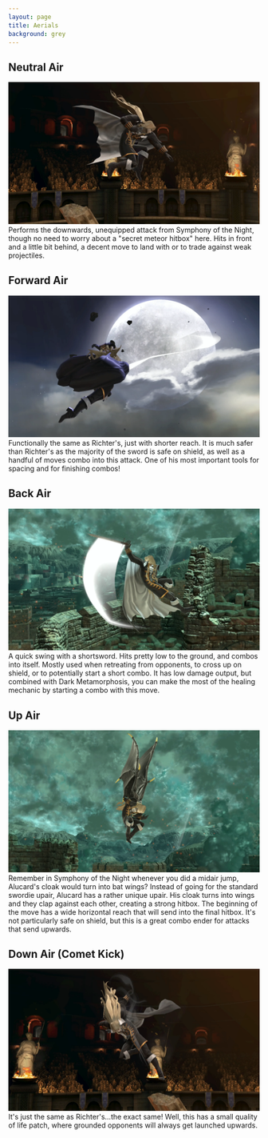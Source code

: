 ```yaml
---
layout: page
title: Aerials
background: grey
---
```


<div class="col-lg-12 text-center">
	<h2 class="section-heading text-uppercase">Neutral Air</h2>
</div>
<img class="img-fluid d-block mx-auto" src="assets\img\moveset\nair.png" alt="">
Performs the downwards, unequipped attack from Symphony of the Night, though no need to worry about a "secret meteor hitbox" here. Hits in front and a little bit behind, a decent move to land with or to trade against weak projectiles.

<br/>
<div class="col-lg-12 text-center">
	<h2 class="section-heading text-uppercase">Forward Air</h2>
</div>
<img class="img-fluid d-block mx-auto" src="assets\img\moveset\fair.png" alt="">
Functionally the same as Richter's, just with shorter reach. It is much safer than Richter's as the majority of the sword is safe on shield, as well as a handful of moves combo into this attack. One of his most important tools for spacing and for finishing combos!

<br/>
<div class="col-lg-12 text-center">
	<h2 class="section-heading text-uppercase">Back Air</h2>
</div>
<img class="img-fluid d-block mx-auto" src="assets\img\moveset\bair.png" alt="">
A quick swing with a shortsword. Hits pretty low to the ground, and combos into itself. Mostly used when retreating from opponents, to cross up on shield, or to potentially start a short combo. It has low damage output, but combined with Dark Metamorphosis, you can make the most of the healing mechanic by starting a combo with this move.

<br/>
<div class="col-lg-12 text-center">
	<h2 class="section-heading text-uppercase">Up Air</h2>
</div>
<img class="img-fluid d-block mx-auto" src="assets\img\moveset\upair.png" alt="">
Remember in Symphony of the Night whenever you did a midair jump, Alucard's cloak would turn into bat wings? Instead of going for the standard swordie upair, Alucard has a rather unique upair. His cloak turns into wings and they clap against each other, creating a strong hitbox. The beginning of the move has a wide horizontal reach that will send into the final hitbox. It's not particularly safe on shield, but this is a great combo ender for attacks that send upwards.

<br/>
<div class="col-lg-12 text-center">
	<h2 class="section-heading text-uppercase">Down Air (Comet Kick)</h2>
</div>
<img class="img-fluid d-block mx-auto" src="assets\img\moveset\dair.png" alt="">
It's just the same as Richter's...the exact same! Well, this has a small quality of life patch, where grounded opponents will always get launched upwards.